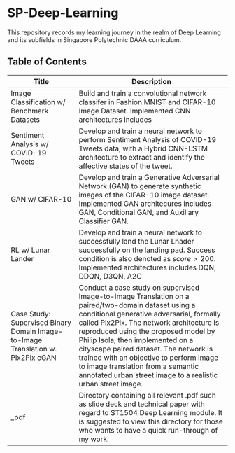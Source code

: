 # SP-Deep-Learning
This repository records my learning journey in the realm of Deep Learning and its subfields in Singapore Polytechnic DAAA curriculum.

## Table of Contents

| Title                                                                           | Description                                                                                                                                                                                                                                                                                                                                                                                                                                                            |
|---------------------------------------------------------------------------------|------------------------------------------------------------------------------------------------------------------------------------------------------------------------------------------------------------------------------------------------------------------------------------------------------------------------------------------------------------------------------------------------------------------------------------------------------------------------|
| Image Classification w/ Benchmark Datasets                                      | Build and train a convolutional network classifer in Fashion MNIST and CIFAR-10 Image Dataset. Implemented CNN architectures includes                                                                                                                                                                                                                                                                                                                                  |
| Sentiment Analysis w/ COVID-19 Tweets                                           | Develop and train a neural network to perform Sentiment Analysis of COVID-19 Tweets data, with a Hybrid CNN-LSTM architecture to extract and identify the affective states of the tweet.                                                                                                                                                                                                                                                                               |
| GAN w/ CIFAR-10                                                                 | Develop and train a Generative Adversarial Network (GAN) to generate synthetic images of the CIFAR-10 image dataset. Implemented GAN architecures includes GAN, Conditional GAN, and Auxiliary Classifier GAN.                                                                                                                                                                                                                                                         |
| RL w/ Lunar Lander                                                              | Develop and train a neural network to successfully land the Lunar Lnader successfully on the landing pad. Success condition is also denoted as $score > 200$. Implemented architectures includes DQN, DDQN, D3QN, A2C                                                                                                                                                                                                                                                  |
| Case Study: Supervised Binary Domain Image-to-Image Translation w. Pix2Pix cGAN | Conduct a case study on supervised Image-to-Image Translation on a paired/two-domain dataset using a conditional generative adversarial, formally called Pix2Pix. The network architecture is reproduced using the proposed model by Philip Isola, then implemented on a cityscape paired  dataset.  The  network  is  trained with an objective to perform image to image translation from a semantic annotated urban street image to a realistic urban street image. |
| _pdf | Directory containing all relevant .pdf such as slide deck and technical paper with regard to ST1504 Deep Learning module. It is suggested to view this directory for those who wants to have a quick run-through of my work. |
